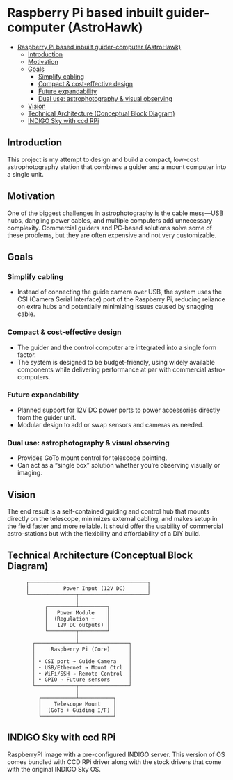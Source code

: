 # Raspberry Pi based inbuilt guider-computer (AstroHawk)

- [Raspberry Pi based inbuilt guider-computer (AstroHawk)](#raspberry-pi-based-inbuilt-guider-computer-astrohawk)
  - [Introduction](#introduction)
  - [Motivation](#motivation)
  - [Goals](#goals)
    - [Simplify cabling](#simplify-cabling)
    - [Compact & cost-effective design](#compact--cost-effective-design)
    - [Future expandability](#future-expandability)
    - [Dual use: astrophotography & visual observing](#dual-use-astrophotography--visual-observing)
  - [Vision](#vision)
  - [Technical Architecture (Conceptual Block Diagram)](#technical-architecture-conceptual-block-diagram)
  - [INDIGO Sky with ccd RPi](#indigo-sky-with-ccd-rpi)

## Introduction

This project is my attempt to design and build a compact, low-cost astrophotography station that combines a guider and a mount computer into a single unit.

## Motivation

One of the biggest challenges in astrophotography is the cable mess—USB hubs, dangling power cables, and multiple computers add unnecessary complexity. Commercial guiders and PC-based solutions solve some of these problems, but they are often expensive and not very customizable.

## Goals

### Simplify cabling

- Instead of connecting the guide camera over USB, the system uses the CSI (Camera Serial Interface) port of the Raspberry Pi, reducing reliance on extra hubs and potentially minimizing issues caused by snagging cable.

### Compact & cost-effective design

- The guider and the control computer are integrated into a single form factor.
- The system is designed to be budget-friendly, using widely available components while delivering performance at par with commercial astro-computers.

### Future expandability

- Planned support for 12V DC power ports to power accessories directly from the guider unit.
- Modular design to add or swap sensors and cameras as needed.

### Dual use: astrophotography & visual observing

- Provides GoTo mount control for telescope pointing.
- Can act as a “single box” solution whether you’re observing visually or imaging.

## Vision

The end result is a self-contained guiding and control hub that mounts directly on the telescope, minimizes external cabling, and makes setup in the field faster and more reliable. It should offer the usability of commercial astro-stations but with the flexibility and affordability of a DIY build.

## Technical Architecture (Conceptual Block Diagram)

          ┌──────────────────────────────────────┐
          │           Power Input (12V DC)       │
          └───────────────┬──────────────────────┘
                          │
                ┌─────────┴─────────┐
                │   Power Module    │
                │  (Regulation +    │
                │   12V DC outputs) │
                └─────────┬─────────┘
                          │
            ┌─────────────┴────────────────┐
            │     Raspberry Pi (Core)      │
            │                              │
            │ • CSI port → Guide Camera    │
            │ • USB/Ethernet → Mount Ctrl  │
            │ • WiFi/SSH → Remote Control  │
            │ • GPIO → Future sensors      │
            └─────────────┬────────────────┘
                          │
              ┌───────────┴───────────┐
              │    Telescope Mount    │
              │  (GoTo + Guiding I/F) │
              └───────────────────────┘

## INDIGO Sky with ccd RPi

RaspberryPI image with a pre-configured INDIGO server. This version of OS comes bundled with CCD RPi driver along with the stock drivers that come with the original INDIGO Sky OS.

